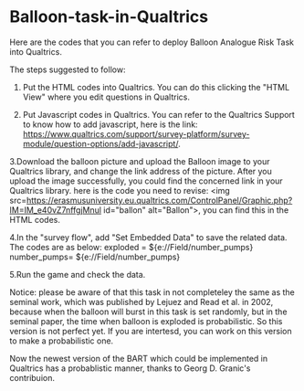 # Balloon-task-in-Qualtrics
Here are the codes that you can refer to deploy Balloon Analogue Risk Task into Qualtrics.

The steps suggested to follow:
 
 1. Put the HTML codes into Qualtrics. You can do this clicking the "HTML View" where you edit questions in Qualtrics.
 
 2. Put Javascript codes in Qualtrics. You can refer to the Qualtrics Support to know how to add javascript, here is the link: https://www.qualtrics.com/support/survey-platform/survey-module/question-options/add-javascript/.
 
 3.Download the balloon picture and upload the Balloon image to your Qualtrics library, and change the link address of the picture. After you upload the image successfully, you could find the concerned link in your Qualtrics library.
 here is the code you need to revise:   <img src=https://erasmusuniversity.eu.qualtrics.com/ControlPanel/Graphic.php?IM=IM_e40vZ7nffgjMnul id="ballon" alt="Ballon">, you can find this in the HTML codes.
 
 4.In the "survey flow", add "Set Embedded Data" to save the related data. The codes are as below: 
       exploded = ${e://Field/number_pumps}
       number_pumps= ${e://Field/number_pumps}
       
 5.Run the game and check the data.

Notice: please be aware of that this task in not completeley the same as the seminal work, which was published by Lejuez and Read et al. in 2002, because when the balloon will burst in this task is set randomly, but in the seminal paper, the time when balloon is exploded is probabilistic. So this version is not perfect yet. If you are intertesd, you can work on this version to make a probabilistic one.

Now the newest version of the BART which could be implemented in Qualtrics has a probablistic manner, thanks to Georg D. Granic's contribuion. 

